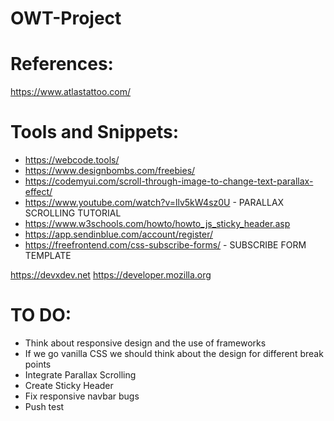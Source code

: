 # OWT-Project

# References:
https://www.atlastattoo.com/

# Tools and Snippets:
* https://webcode.tools/
* https://www.designbombs.com/freebies/
* https://codemyui.com/scroll-through-image-to-change-text-parallax-effect/
* https://www.youtube.com/watch?v=llv5kW4sz0U - PARALLAX SCROLLING TUTORIAL
* https://www.w3schools.com/howto/howto_js_sticky_header.asp 
* https://app.sendinblue.com/account/register/
* https://freefrontend.com/css-subscribe-forms/ - SUBSCRIBE FORM TEMPLATE

https://devxdev.net
https://developer.mozilla.org

# TO DO:
- Think about responsive design and the use of frameworks
- If we go vanilla CSS we should think about the design for different break points
- Integrate Parallax Scrolling
- Create Sticky Header
- Fix responsive navbar bugs
- Push test